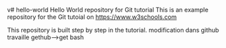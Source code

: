 v# hello-world
Hello World repository for Git tutorial
This is an example repository for the Git tutoial on https://www.w3schools.com

This repository is built step by step in the tutorial.
modification   dans github 
travaille 
gethub-->get bash


